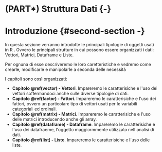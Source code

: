 # (PART\*) Struttura Dati {-}

# Introduzione {#second-section -}

In questa sezione verranno introdotte le principali tipologie di oggetti usati in R . Ovvero  le principali strutture in cui possono essere organizzati i dati: Vettori, Matrici, Dataframe e Liste.

Per ognuna di esse descriveremo le loro caretteristiche e vedremo come crearle, modificarle e  manipolarle a seconda delle necessità

I capitoli sono così organizzati:

- **Capitolo \@ref(vector) - Vettori**. Impareremo le caratterisiche e l'uso dei vettori soffermandoci anche sulle diverse tipologie di dati.
- **Capitolo \@ref(factor) - Fattori**. Impareremo le caratterisiche e l'uso dei fattori, ovvero un particolare tipo di vettori usati per le variabili categoriali ed ordinali.
- **Capitolo \@ref(matrix) - Matrici**. Impareremo le caratterisiche e l'uso delle matrici introducendo anche gli array.
- **Capitolo \@ref(dataframe) - Dataframe**. Impareremo le caratterisiche e l'uso dei datafraeme, l'oggetto maggiormmente utilizzato nell'analisi di dati.
- **Capitolo \@ref(list) - Liste**. Impareremo le caratterisiche e l'uso delle liste.

